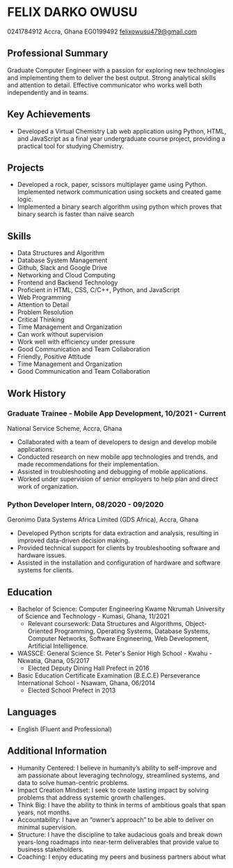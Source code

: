 # FELIX DARKO OWUSU
0241784912 Accra, Ghana EG0199492 felixowusu479@gmail.com

## Professional Summary
Graduate Computer Engineer with a passion for exploring new technologies and implementing them to deliver the best output. Strong analytical skills and attention to detail. Effective communicator who works well both independently and in teams.

## Key Achievements
- Developed a Virtual Chemistry Lab web application using Python, HTML, and JavaScript as a final year undergraduate course project, providing a practical tool for studying Chemistry.

## Projects
- Developed a rock, paper, scissors multiplayer game using Python. Implemented network communication using sockets and created game logic.
- Implemented a binary search algorithm using python which proves that binary search is faster than naïve search

## Skills
- Data Structures and Algorithm
- Database System Management
- Github, Slack and Google Drive
- Networking and Cloud Computing
- Frontend and Backend Technology
- Proficient in HTML, CSS, C/C++, Python, and JavaScript
- Web Programming
- Attention to Detail
- Problem Resolution
- Critical Thinking
- Time Management and Organization
- Can work without supervision
- Work well with efficiency under pressure
- Good Communication and Team Collaboration
- Friendly, Positive Attitude
- Time Management and Organization
- Good Communication and Team Collaboration

## Work History
### Graduate Trainee - Mobile App Development, 10/2021 - Current
National Service Scheme, Accra, Ghana
- Collaborated with a team of developers to design and develop mobile applications.
- Conducted research on new mobile app technologies and trends, and made recommendations for their implementation.
- Assisted in troubleshooting and debugging of mobile applications.
- Worked under supervision of senior employers to help plan and direct work of organization.

### Python Developer Intern, 08/2020 - 09/2020
Geronimo Data Systems Africa Limited (GDS Africa), Accra, Ghana
- Developed Python scripts for data extraction and analysis, resulting in improved data-driven decision making.
- Provided technical support for clients by troubleshooting software and hardware issues.
- Assisted in the installation and configuration of hardware and software systems for clients.

## Education
- Bachelor of Science: Computer Engineering
Kwame Nkrumah University of Science and Technology - Kumasi, Ghana, 11/2021
    - Relevant coursework: Data Structures and Algorithms, Object-Oriented Programming, Operating Systems, Database Systems, Computer Networks, Software Engineering, Web Development, Artificial Intelligence.
- WASSCE: General Science
St. Peter's Senior High School - Kwahu - Nkwatia, Ghana, 05/2017
    - Elected Deputy Dining Hall Prefect in 2016
- Basic Education Certificate Examination (B.E.C.E)
Perseverance International School - Nsawam, Ghana, 06/2014
    - Elected School Prefect in 2013

## Languages
- English (Fluent and Professional)

## Additional Information
- Humanity Centered: I believe in humanity’s ability to self-improve and am passionate about leveraging technology, streamlined systems, and data to solve human-centric problems.
- Impact Creation Mindset: I seek to create lasting impact by solving problems that address systemic growth challenges.
- Think Big: I have the ability to think in terms of ambitious goals that span years, not months.
- Accountability: I have an “owner’s approach” to be able to deliver on minimal supervision.
- Structure: I have the discipline to take audacious goals and break down years-long roadmaps into near-term deliverables that provide value to business stakeholders.
- Coaching: I enjoy educating my peers and business partners about what

